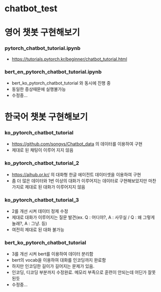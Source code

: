 # chatbot_test

# 영어 챗봇 구현해보기
### pytorch_chatbot_tutorial.ipynb
- https://tutorials.pytorch.kr/beginner/chatbot_tutorial.html

### bert_en_pytorch_chatbot_tutorial.ipynb
- bert_ko_pytorch_chatbot_tutorial 와 동시에 진행 중
- 동일한 증상때문에 실행불가능
- 수정중...


# 한국어 챗봇 구현해보기
### ko_pytorch_chatbot_tutorial 
- https://github.com/songys/Chatbot_data 의 데이터를 이용하여 구현
- 제대로 된 채팅이 이루어 지지 않음

### ko_pytorch_chatbot_tutorial_2
- https://aihub.or.kr/ 의 대화형 한글 에이전트 데이터셋을 이용하여 구현
- 좀 더 많은 데이터와 1번 이상의 대화가 이루어지는 데이터로 구현해보았지만 마찬가지로 제대로 된 대화가 이루어지지 않음

### ko_pytorch_chatbot_tutorial_3
- 2를 개선 시켜 데이터 정제 수정
- 제대로 대화가 이루어지는 질문 발견(ex. Q : 어디야?, A : 사무실 / Q : 왜 그렇게 놀래?, A : 그냥. 등)
- 여전히 제대로 된 대화 불가능

### bert_ko_pytorch_chatbot_tutorial
- 3를 개선 시켜 bert를 이용하여 데이터 분리함
- bert의 vocab을 이용하여 대화를 인코딩까지 완료함
- 하지만 인코딩한 길이가 길어지는 문제가 있음.
- 인코딩, 디코딩 부분까지 수정완료. 메모리 부족으로 훈련이 안되는데 어딘가 잘못된듯
- 수정중...
